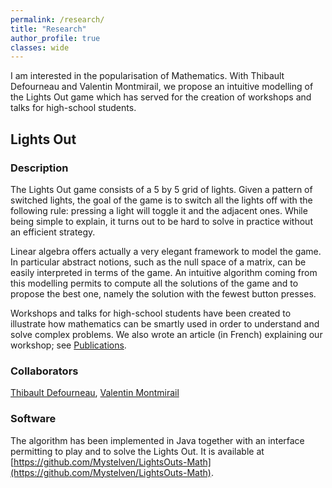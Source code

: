 ```yaml
---
permalink: /research/
title: "Research"
author_profile: true
classes: wide
---
```


I am interested in the popularisation of Mathematics. With Thibault Defourneau and Valentin Montmirail, we propose an intuitive modelling of the Lights Out game which has served for the creation of workshops and talks for high-school students.

## Lights Out

### Description

The Lights Out game consists of a 5 by 5 grid of lights. Given a pattern of switched lights, the goal of the game is to switch all the lights off with the following rule: pressing a light will toggle it and the adjacent ones. While being simple to explain, it turns out to be hard to solve in practice without an efficient strategy.<br />

Linear algebra offers actually a very elegant framework to model the game. In particular abstract notions, such as the null space of a matrix, can be easily interpreted in terms of the game. An intuitive algorithm coming from this modelling permits to compute all the solutions of the game and to propose the best one, namely the solution with the fewest button presses.<br />

Workshops and talks for high-school students have been created to illustrate how mathematics can be smartly used in order to understand and solve complex problems. We also wrote an article (in French) explaining our workshop; see [Publications](https://fdewez.github.io/publications/).

### Collaborators

[Thibault Defourneau](https://www.linkedin.com/in/thibault-defourneau-6b138812a/), [Valentin Montmirail](https://scholar.google.fr/citations?user=pdC7MpcAAAAJ&hl=fr&oe=ASCII)

### Software

The algorithm has been implemented in Java together with an interface permitting to play and to solve the Lights Out. It is available at [https://github.com/Mystelven/LightsOuts-Math](https://github.com/Mystelven/LightsOuts-Math).